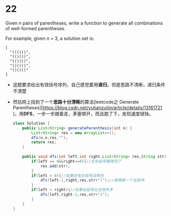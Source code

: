 # 22

 Given *n* pairs of parentheses, write a function to generate all combinations of well-formed parentheses. 

 For example, given *n* = 3, a solution set is: 

```
[
  "((()))",
  "(()())",
  "(())()",
  "()(())",
  "()()()"
]
```



* 这题要求给出有效括号序列，自己感觉要用**递归**，但是思路不清晰，递归条件不清楚

* 然后网上找到了一个**思路十分清晰**的算法[leetcode之 Generate Parentheses][https://blog.csdn.net/yutianzuijin/article/details/13161721 ]，用**DFS**，一步一步跟着走，茅塞顿开，而且跑了下，发现速度很快。

  ``` java
  class Solution {
      public List<String> generateParenthesis(int n) {
          List<String> res = new ArrayList<>();
          dfs(n,n,res,"");
          return res;
      }
      
      public void dfs(int left,int right,List<String> res,String str){
          if(left == 0&&right==0){//左右括号都用完了
              res.add(str);
          }
          if(left > 0){//如果还有左括号没用完
              dfs(left-1,right,res,str+"(");//就用掉一个左括号
          }
          if(left < right){//如果右括号比左括号多
              dfs(left,right-1,res,str+")");
          }
      }
  }
  ```

  